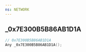 ```yaml
---
ns: NETWORK
---
```

## _0x7E300B5B86AB1D1A

```c
// 0x7E300B5B86AB1D1A
Any _0x7E300B5B86AB1D1A();
```

